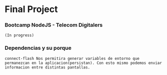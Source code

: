 # Final Project
### Bootcamp NodeJS - Telecom Digitalers
```
(In progress)
```

### Dependencias y su porque
``` 
connect-flash Nos permitira generar variables de entorno que permanezcan en la aplicacion(persistan). Con esto mismo podemos enviar informacion entre distintas pantallas.
```
